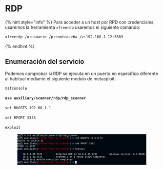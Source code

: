 # RDP

{% hint style="info" %}
Para acceder a un host por RPD con credenciales, usaremos la herramienta `xfreerdp` usaremos el siguiente comando:

```bash
xfreerdp /u:usuario /p:contraseña /v:192.168.1.12:3389
```
{% endhint %}

## Enumeración del servicio

Podemos comprobar si RDP se ejecuta en un puerto en especifico diferente al habitual mediante el siguiente modulo de metasploit:

<pre class="language-perl"><code class="lang-perl">msfconsole
<strong>
</strong><strong>use auxiliary/scanner/rdp/rdp_scanner
</strong>
set RHOSTS 192.68.1.1

set RPORT 3333

exploit
</code></pre>

<figure><img src="../../.gitbook/assets/image (1) (1) (1) (1) (1).png" alt=""><figcaption></figcaption></figure>
